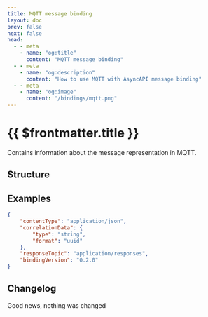 ```yaml
---
title: MQTT message binding
layout: doc
prev: false
next: false
head:
  - - meta
    - name: "og:title"
      content: "MQTT message binding"
  - - meta
    - name: "og:description"
      content: "How to use MQTT with AsyncAPI message binding"
  - - meta
    - name: "og:image"
      content: "/bindings/mqtt.png"
---
```


# {{ $frontmatter.title }}

Contains information about the message representation in MQTT.

## Structure

<Json url="https://raw.githubusercontent.com/asyncapi/spec-json-schemas/master/bindings/mqtt/0.2.0/message.json"/>

## Examples

```json
{
    "contentType": "application/json",
    "correlationData": {
        "type": "string",
        "format": "uuid"
    },
    "responseTopic": "application/responses",
    "bindingVersion": "0.2.0"
}
```

## Changelog

Good news, nothing was changed